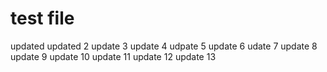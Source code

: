 # test file
updated
updated 2
update 3
update 4
udpate 5
update 6
udate 7
update 8
update 9
update 10
update 11
update 12
update 13
